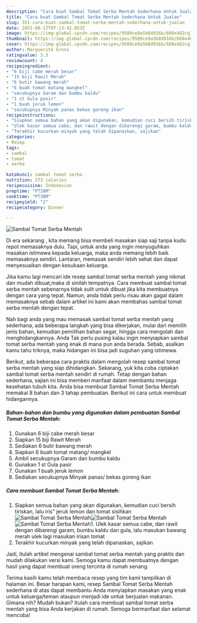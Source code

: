 ```yaml
---
description: "Cara buat Sambal Tomat Serba Mentah Sederhana Untuk Jualan"
title: "Cara buat Sambal Tomat Serba Mentah Sederhana Untuk Jualan"
slug: 351-cara-buat-sambal-tomat-serba-mentah-sederhana-untuk-jualan
date: 2021-06-17T07:13:42.053Z
image: https://img-global.cpcdn.com/recipes/9589ce9a5b8d916b/680x482cq70/sambal-tomat-serba-mentah-foto-resep-utama.jpg
thumbnail: https://img-global.cpcdn.com/recipes/9589ce9a5b8d916b/680x482cq70/sambal-tomat-serba-mentah-foto-resep-utama.jpg
cover: https://img-global.cpcdn.com/recipes/9589ce9a5b8d916b/680x482cq70/sambal-tomat-serba-mentah-foto-resep-utama.jpg
author: Marguerite Gross
ratingvalue: 3.3
reviewcount: 4
recipeingredient:
- "6 biji cabe merah besar"
- "15 biji Rawit Merah"
- "6 butir bawang merah"
- "6 buah tomat matang mangkel"
- "secukupnya Garam dan bumbu kaldu"
- "1 st Gula pasir"
- "1 buah jeruk lemon"
- "secukupnya Minyak panas bekas goreng ikan"
recipeinstructions:
- "Siapkan semua bahan yang akan digunakan, kemudian cuci bersih tiriskan, lalu iris&#34; jeruk lemon dan tomat sisihkan"
- "Ulek kasar semua cabe, dan rawit dengan dibarengi garam, bumbu kaldu dan gula, lalu masukan bawang merah ulek lagi masukan irisan tomat"
- "Terakhir kucurkan minyak yang telah dipanaskan, sajikan"
categories:
- Resep
tags:
- sambal
- tomat
- serba

katakunci: sambal tomat serba 
nutrition: 273 calories
recipecuisine: Indonesian
preptime: "PT18M"
cooktime: "PT30M"
recipeyield: "2"
recipecategory: Dinner

---
```



![Sambal Tomat Serba Mentah](https://img-global.cpcdn.com/recipes/9589ce9a5b8d916b/680x482cq70/sambal-tomat-serba-mentah-foto-resep-utama.jpg)

Di era  sekarang , kita memang bisa membeli masakan siap saji tanpa kudu repot memasaknya dulu. Tapi, untuk anda yang ingin menyuguhkan masakan istimewa kepada keluarga, maka anda memang lebih baik memasaknya sendiri. Lantaran, memasak sendiri lebih sehat dan dapat menyesuaikan dengan kesukaan keluarga.

Jika kamu lagi mencari ide resep sambal tomat serba mentah yang nikmat dan mudah dibuat,maka di sinilah tempatnya. Cara membuat sambal tomat serba mentah  sebenarnya tidak sulit untuk dibuat jika kita membuatnya dengan cara yang tepat. Namun, anda tidak perlu risau akan gagal dalam memasaknya 
sebab dalam artikel ini kami akan membahas sambal tomat serba mentah dengan tepat.  



Nah bagi anda yang mau memasak sambal tomat serba mentah yang sederhana, ada beberapa langkah yang bisa dikerjakan, mulai dari memilih jenis bahan, kemudian pemilihan bahan segar, hingga cara mengolah dan menghidangkannya. Anda Tak perlu pusing kalau ingin menyiapkan sambal tomat serba mentah yang enak di mana pun anda berada. Sebab, asalkan kamu  tahu triknya, maka hidangan ini bisa jadi suguhan yang istimewa.

Berikut, ada beberapa cara praktis  dalam mengolah resep sambal tomat serba mentah yang siap dihidangkan. Sekarang, yuk kita coba ciptakan sambal tomat serba mentah sendiri di rumah. Tetap dengan bahan sederhana, sajian ini bisa memberi manfaat dalam membantu menjaga kesehatan tubuh kita. Anda bisa membuat Sambal Tomat Serba Mentah memakai 8 bahan dan 3 tahap pembuatan. Berikut ini cara untuk membuat hidangannya.

<!--inarticleads1-->

##### Bahan-bahan dan bumbu yang digunakan dalam pembuatan Sambal Tomat Serba Mentah:

1. Gunakan 6 biji cabe merah besar
1. Siapkan 15 biji Rawit Merah
1. Sediakan 6 butir bawang merah
1. Siapkan 6 buah tomat matang/ mangkel
1. Ambil secukupnya Garam dan bumbu kaldu
1. Gunakan 1 st Gula pasir
1. Gunakan 1 buah jeruk lemon
1. Sediakan secukupnya Minyak panas/ bekas goreng ikan




<!--inarticleads2-->

##### Cara membuat Sambal Tomat Serba Mentah:

1. Siapkan semua bahan yang akan digunakan, kemudian cuci bersih tiriskan, lalu iris&#34; jeruk lemon dan tomat sisihkan
<img src="https://img-global.cpcdn.com/steps/b4f0b58ec167937b/160x128cq70/sambal-tomat-serba-mentah-langkah-memasak-1-foto.jpg" alt="Sambal Tomat Serba Mentah"><img src="https://img-global.cpcdn.com/steps/b178e998f958c031/160x128cq70/sambal-tomat-serba-mentah-langkah-memasak-1-foto.jpg" alt="Sambal Tomat Serba Mentah"><img src="https://img-global.cpcdn.com/steps/51f31a5a5d070fe6/160x128cq70/sambal-tomat-serba-mentah-langkah-memasak-1-foto.jpg" alt="Sambal Tomat Serba Mentah">1. Ulek kasar semua cabe, dan rawit dengan dibarengi garam, bumbu kaldu dan gula, lalu masukan bawang merah ulek lagi masukan irisan tomat
1. Terakhir kucurkan minyak yang telah dipanaskan, sajikan




Jadi, itulah artikel mengenai  sambal tomat serba mentah  yang praktis dan mudah dilakukan versi kami. Semoga kamu dapat membuatnya dengan hasil yang dapat membuat oreng tercinta di rumah senang. 

Terima kasih kamu telah membaca resep yang tim kami tampilkan di halaman ini. Besar harapan kami, resep  Sambal Tomat Serba Mentah sederhana di atas dapat membantu Anda menyiapkan masakan yang enak untuk keluarga/teman ataupun menjadi ide untuk berjualan makanan. Gimana nih? Mudah bukan? Itulah cara membuat sambal tomat serba mentah yang bisa Anda kerjakan di rumah. Semoga bermanfaat dan selamat mencoba!

